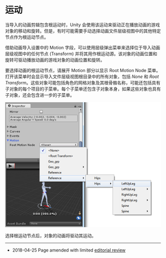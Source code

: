 # 运动

当导入的动画剪辑包含根运动时，Unity 会使用该运动来驱动正在播放动画的游戏对象的移动和旋转。但是，有时可能需要手动选择动画文件层级视图中的其他特定节点作为根运动节点。

借助动画导入设置中的 Motion 字段，可以使用层级弹出菜单来选择位于导入动画层级视图中的任何节点 (Transform) 并将其用作根运动源。该对象的动画位置和旋转可驱动播放动画的游戏对象的动画位置和旋转。

要选择动画的根运动节点，请展开 Motion 部分以显示 Root Motion Node 菜单。打开该菜单时会显示导入文件层级视图根目录中的所有对象，包括 *None* 和 *Root Transform*。这些对象可能包括角色的网格对象及其根骨骼名称，可能还包括具有子对象的每个项目的子菜单。每个子菜单还包含子对象本身，如果这些对象也具有子对象，还会包含进一步的子菜单。

![遍历对象层级视图以选择根运动节点](../uploads/Main/AnimationInspectorRootNodeSelectionMenu.png)

选择根运动节点后，对象的动画将驱动其运动。


---

* <span class="page-edit"> 2018-04-25  Page amended with limited [editorial review](DocumentationEditorialReview.html)
</span>
